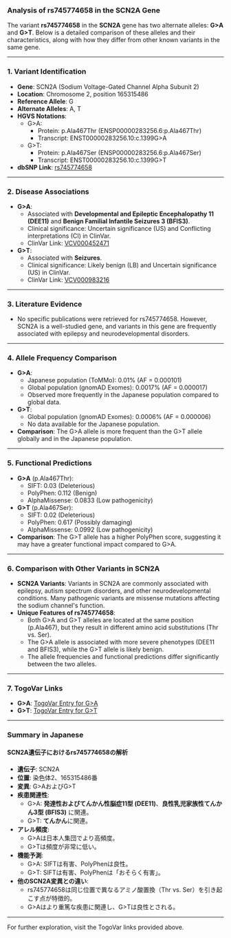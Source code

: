 ### Analysis of rs745774658 in the SCN2A Gene

The variant **rs745774658** in the **SCN2A** gene has two alternate alleles: **G>A** and **G>T**. Below is a detailed comparison of these alleles and their characteristics, along with how they differ from other known variants in the same gene.

---

### 1. **Variant Identification**
- **Gene**: SCN2A (Sodium Voltage-Gated Channel Alpha Subunit 2)
- **Location**: Chromosome 2, position 165315486
- **Reference Allele**: G
- **Alternate Alleles**: A, T
- **HGVS Notations**:
  - G>A: 
    - Protein: p.Ala467Thr (ENSP00000283256.6:p.Ala467Thr)
    - Transcript: ENST00000283256.10:c.1399G>A
  - G>T: 
    - Protein: p.Ala467Ser (ENSP00000283256.6:p.Ala467Ser)
    - Transcript: ENST00000283256.10:c.1399G>T
- **dbSNP Link**: [rs745774658](https://identifiers.org/dbsnp/rs745774658)

---

### 2. **Disease Associations**
- **G>A**:
  - Associated with **Developmental and Epileptic Encephalopathy 11 (DEE11)** and **Benign Familial Infantile Seizures 3 (BFIS3)**.
  - Clinical significance: Uncertain significance (US) and Conflicting interpretations (CI) in ClinVar.
  - ClinVar Link: [VCV000452471](https://www.ncbi.nlm.nih.gov/clinvar/variation/452471)
- **G>T**:
  - Associated with **Seizures**.
  - Clinical significance: Likely benign (LB) and Uncertain significance (US) in ClinVar.
  - ClinVar Link: [VCV000983216](https://www.ncbi.nlm.nih.gov/clinvar/variation/983216)

---

### 3. **Literature Evidence**
- No specific publications were retrieved for rs745774658. However, SCN2A is a well-studied gene, and variants in this gene are frequently associated with epilepsy and neurodevelopmental disorders.

---

### 4. **Allele Frequency Comparison**
- **G>A**:
  - Japanese population (ToMMo): 0.01% (AF = 0.000101)
  - Global population (gnomAD Exomes): 0.0017% (AF = 0.000017)
  - Observed more frequently in the Japanese population compared to global data.
- **G>T**:
  - Global population (gnomAD Exomes): 0.0006% (AF = 0.000006)
  - No data available for the Japanese population.
- **Comparison**: The G>A allele is more frequent than the G>T allele globally and in the Japanese population.

---

### 5. **Functional Predictions**
- **G>A** (p.Ala467Thr):
  - SIFT: 0.03 (Deleterious)
  - PolyPhen: 0.112 (Benign)
  - AlphaMissense: 0.0833 (Low pathogenicity)
- **G>T** (p.Ala467Ser):
  - SIFT: 0.02 (Deleterious)
  - PolyPhen: 0.617 (Possibly damaging)
  - AlphaMissense: 0.0992 (Low pathogenicity)
- **Comparison**: The G>T allele has a higher PolyPhen score, suggesting it may have a greater functional impact compared to G>A.

---

### 6. **Comparison with Other Variants in SCN2A**
- **SCN2A Variants**: Variants in SCN2A are commonly associated with epilepsy, autism spectrum disorders, and other neurodevelopmental conditions. Many pathogenic variants are missense mutations affecting the sodium channel's function.
- **Unique Features of rs745774658**:
  - Both G>A and G>T alleles are located at the same position (p.Ala467), but they result in different amino acid substitutions (Thr vs. Ser).
  - The G>A allele is associated with more severe phenotypes (DEE11 and BFIS3), while the G>T allele is likely benign.
  - The allele frequencies and functional predictions differ significantly between the two alleles.

---

### 7. **TogoVar Links**
- **G>A**: [TogoVar Entry for G>A](https://togovar.org/variant/tgv9339051)
- **G>T**: [TogoVar Entry for G>T](https://togovar.org/variant/tgv9339051)

---

### Summary in Japanese
#### SCN2A遺伝子におけるrs745774658の解析
- **遺伝子**: SCN2A
- **位置**: 染色体2、165315486番
- **変異**: G>AおよびG>T
- **疾患関連性**:
  - G>A: **発達性およびてんかん性脳症11型 (DEE11)**、**良性乳児家族性てんかん3型 (BFIS3)** に関連。
  - G>T: **てんかん**に関連。
- **アレル頻度**:
  - G>Aは日本人集団でより高頻度。
  - G>Tは頻度が非常に低い。
- **機能予測**:
  - G>A: SIFTは有害、PolyPhenは良性。
  - G>T: SIFTは有害、PolyPhenは「おそらく有害」。
- **他のSCN2A変異との違い**:
  - rs745774658は同じ位置で異なるアミノ酸置換（Thr vs. Ser）を引き起こす点が特徴的。
  - G>Aはより重篤な疾患に関連し、G>Tは良性とされる。

---

For further exploration, visit the TogoVar links provided above.